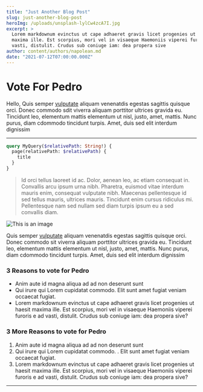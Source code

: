 ```yaml
---
title: "Just Another Blog Post"
slug: just-another-blog-post
heroImg: /uploads/unsplash-lylCw4zcA7I.jpg
excerpt: >
  Lorem markdownum evinctus ut cape adhaeret gravis licet progenies ut haesit
  maxima ille. Est scorpius, mori vel in visaeque Haemoniis viperei furoris e ad
  vasti, distulit. Crudus sub coniuge iam: dea propera sive
author: content/authors/napolean.md
date: "2021-07-12T07:00:00.000Z"
---
```


# Vote For Pedro

Hello, Quis semper [vulputate](https://example.com) aliquam venenatdis egestas sagittis quisque orci. Donec commodo sdit viverra aliquam porttitor ultrices gravida eu. Tincidunt leo, elementum mattis elementum ut nisl, justo, amet, mattis. Nunc purus, diam cdommodo tincidunt turpis. Amet, duis sed elit interdum dignissim

---

```graphql
query MyQuery($relativePath: String!) {
  page(relativePath: $relativePath) {
    title
  }
}
```

> Id orci tellus laoreet id ac. Dolor, aenean leo, ac etiam consequat in. Convallis arcu ipsum urna nibh. Pharetra, euismod vitae interdum mauris enim, consequat vulputate nibh. Maecenas pellentesque id sed tellus mauris, ultrices mauris. Tincidunt enim cursus ridiculus mi. Pellentesque nam sed nullam sed diam turpis ipsum eu a sed convallis diam.

![This is an image](/uploads/unsplash-75EFpyXu3Wg.jpg)

Quis semper [vulputate](https://example.com) aliquam venenatdis egestas sagittis quisque orci. Donec commodo sit viverra aliquam porttitor ultrices gravida eu. Tincidunt leo, elementum mattis elementum ut nisl, justo, amet, mattis. Nunc purus, diam cdommodo tincidunt turpis. Amet, duis sed elit interdum dignissim

### 3 Reasons to vote for Pedro

- Anim aute id magna aliqua ad ad non deserunt sunt
- Qui irure qui Lorem cupidatat commodo. Elit sunt amet fugiat veniam occaecat fugiat.
- Lorem markdownum evinctus ut cape adhaeret gravis licet progenies ut haesit maxima ille. Est scorpius, mori vel in visaeque Haemoniis viperei furoris e ad vasti, distulit. Crudus sub coniuge iam: dea propera sive?

### 3 More Reasons to vote for Pedro

1. Anim aute id magna aliqua ad ad non deserunt sunt
2. Qui irure qui Lorem cupidatat commodo.
   . Elit sunt amet fugiat veniam occaecat fugiat.
3. Lorem markdownum evinctus ut cape adhaeret gravis licet progenies ut haesit maxima ille. Est scorpius, mori vel in visaeque Haemoniis viperei furoris e ad vasti, distulit. Crudus sub coniuge iam: dea propera sive?

---
